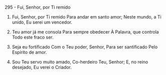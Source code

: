 295 - Fui, Senhor, por Ti remido

1. Fui, Senhor, por Ti remido
   Para andar em santo amor;
   Neste mundo, a Ti unido,
   Eu serei um vencedor.

2. Teu amor já me consola
   Para sempre obedecer
   À Palavra, que controla
   Todo este fraco ser.

3. Seja eu fortificado
   Com o Teu poder, Senhor,
   Para ser santificado
   Pelo Espírito de amor.

4. Sou Teu servo muito amado,
   Co-herdeiro Teu, Senhor;
   E, no reino desejado,
   Eu verei o Criador.
